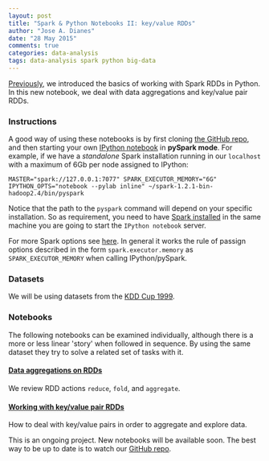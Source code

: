 ```yaml
---
layout: post
title: "Spark & Python Notebooks II: key/value RDDs"
author: "Jose A. Dianes"
date: "28 May 2015"
comments: true
categories: data-analysis   
tags: data-analysis spark python big-data
---
```


[Previously](http://jadianes.me/spark-py-notebooks-basics/), we introduced the basics of working with Spark RDDs in Python. 
In this new notebook, we deal with data aggregations and key/value pair RDDs. 

### Instructions  

A good way of using these notebooks is by first cloning [the GitHub repo](https://github.com/jadianes/spark-py-notebooks), and then 
starting your own [IPython notebook](http://ipython.org/notebook.html) in 
**pySpark mode**. For example, if we have a *standalone* Spark installation
running in our `localhost` with a maximum of 6Gb per node assigned to IPython:  

    MASTER="spark://127.0.0.1:7077" SPARK_EXECUTOR_MEMORY="6G" IPYTHON_OPTS="notebook --pylab inline" ~/spark-1.2.1-bin-hadoop2.4/bin/pyspark

Notice that the path to the `pyspark` command will depend on your specific 
installation. So as requirement, you need to have
[Spark installed](https://spark.apache.org/docs/latest/index.html) in 
the same machine you are going to start the `IPython notebook` server.     

For more Spark options see [here](https://spark.apache.org/docs/latest/spark-standalone.html). In general it works the rule of passign options 
described in the form `spark.executor.memory` as `SPARK_EXECUTOR_MEMORY` when
calling IPython/pySpark.   
 
### Datasets  

We will be using datasets from the [KDD Cup 1999](http://kdd.ics.uci.edu/databases/kddcup99/kddcup99.html).

### Notebooks  

The following notebooks can be examined individually, although there is a more
or less linear 'story' when followed in sequence. By using the same dataset
they try to solve a related set of tasks with it.  
 
#### [Data aggregations on RDDs](http://nbviewer.ipython.org/github/jadianes/spark-py-notebooks/blob/master/nb5-rdd-aggregations/nb5-rdd-aggregations.ipynb)  

We review RDD actions `reduce`, `fold`, and `aggregate`.  
  
#### [Working with key/value pair RDDs](http://nbviewer.ipython.org/github/jadianes/spark-py-notebooks/blob/master/nb6-rdd-key-value/nb6-rdd-key-value.ipynb)

How to deal with key/value pairs in order to aggregate and explore data.  

This is an ongoing project. New notebooks will be available soon. The best way
to be up to date is to watch our [GitHub repo](https://github.com/jadianes/spark-py-notebooks).
